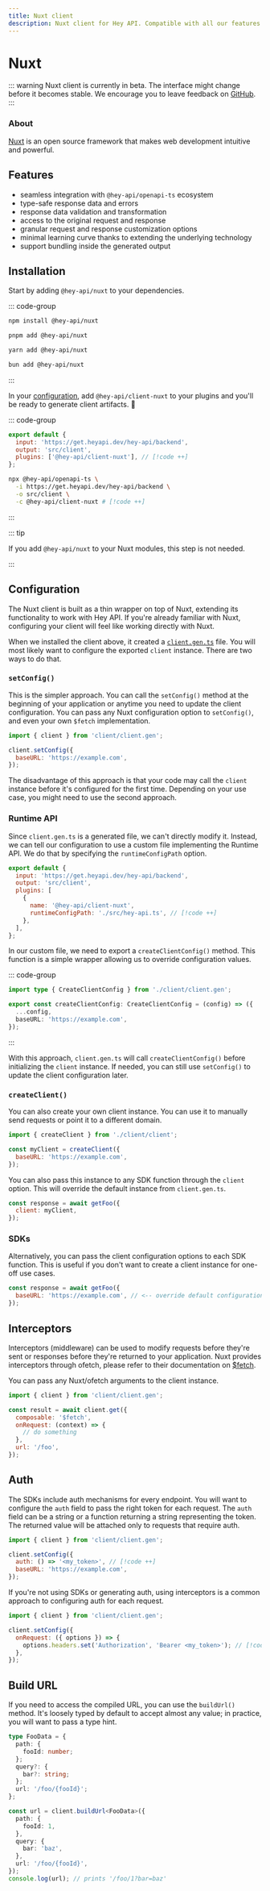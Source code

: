 ```yaml
---
title: Nuxt client
description: Nuxt client for Hey API. Compatible with all our features.
---
```


# Nuxt

::: warning
Nuxt client is currently in beta. The interface might change before it becomes stable. We encourage you to leave feedback on [GitHub](https://github.com/hey-api/openapi-ts/issues).
:::

### About

[Nuxt](https://nuxt.com) is an open source framework that makes web development intuitive and powerful.

<!-- <button class="buttonLink" @click="(event) => embedProject('hey-api-client-fetch-example')(event)">
Launch demo
</button> -->

## Features

- seamless integration with `@hey-api/openapi-ts` ecosystem
- type-safe response data and errors
- response data validation and transformation
- access to the original request and response
- granular request and response customization options
- minimal learning curve thanks to extending the underlying technology
- support bundling inside the generated output

## Installation

Start by adding `@hey-api/nuxt` to your dependencies.

::: code-group

```sh [npm]
npm install @hey-api/nuxt
```

```sh [pnpm]
pnpm add @hey-api/nuxt
```

```sh [yarn]
yarn add @hey-api/nuxt
```

```sh [bun]
bun add @hey-api/nuxt
```

:::

In your [configuration](/openapi-ts/get-started), add `@hey-api/client-nuxt` to your plugins and you'll be ready to generate client artifacts. :tada:

::: code-group

```js [config]
export default {
  input: 'https://get.heyapi.dev/hey-api/backend',
  output: 'src/client',
  plugins: ['@hey-api/client-nuxt'], // [!code ++]
};
```

```sh [cli]
npx @hey-api/openapi-ts \
  -i https://get.heyapi.dev/hey-api/backend \
  -o src/client \
  -c @hey-api/client-nuxt # [!code ++]
```

:::

::: tip

If you add `@hey-api/nuxt` to your Nuxt modules, this step is not needed.

:::

## Configuration

The Nuxt client is built as a thin wrapper on top of Nuxt, extending its functionality to work with Hey API. If you're already familiar with Nuxt, configuring your client will feel like working directly with Nuxt.

When we installed the client above, it created a [`client.gen.ts`](/openapi-ts/output#client) file. You will most likely want to configure the exported `client` instance. There are two ways to do that.

### `setConfig()`

This is the simpler approach. You can call the `setConfig()` method at the beginning of your application or anytime you need to update the client configuration. You can pass any Nuxt configuration option to `setConfig()`, and even your own `$fetch` implementation.

```js
import { client } from 'client/client.gen';

client.setConfig({
  baseURL: 'https://example.com',
});
```

The disadvantage of this approach is that your code may call the `client` instance before it's configured for the first time. Depending on your use case, you might need to use the second approach.

### Runtime API

Since `client.gen.ts` is a generated file, we can't directly modify it. Instead, we can tell our configuration to use a custom file implementing the Runtime API. We do that by specifying the `runtimeConfigPath` option.

```js
export default {
  input: 'https://get.heyapi.dev/hey-api/backend',
  output: 'src/client',
  plugins: [
    {
      name: '@hey-api/client-nuxt',
      runtimeConfigPath: './src/hey-api.ts', // [!code ++]
    },
  ],
};
```

In our custom file, we need to export a `createClientConfig()` method. This function is a simple wrapper allowing us to override configuration values.

::: code-group

```ts [hey-api.ts]
import type { CreateClientConfig } from './client/client.gen';

export const createClientConfig: CreateClientConfig = (config) => ({
  ...config,
  baseURL: 'https://example.com',
});
```

:::

With this approach, `client.gen.ts` will call `createClientConfig()` before initializing the `client` instance. If needed, you can still use `setConfig()` to update the client configuration later.

### `createClient()`

You can also create your own client instance. You can use it to manually send requests or point it to a different domain.

```js
import { createClient } from './client/client';

const myClient = createClient({
  baseURL: 'https://example.com',
});
```

You can also pass this instance to any SDK function through the `client` option. This will override the default instance from `client.gen.ts`.

```js
const response = await getFoo({
  client: myClient,
});
```

### SDKs

Alternatively, you can pass the client configuration options to each SDK function. This is useful if you don't want to create a client instance for one-off use cases.

```js
const response = await getFoo({
  baseURL: 'https://example.com', // <-- override default configuration
});
```

## Interceptors

Interceptors (middleware) can be used to modify requests before they're sent or responses before they're returned to your application. Nuxt provides interceptors through ofetch, please refer to their documentation on [$fetch](https://nuxt.com/docs/api/utils/dollarfetch).

You can pass any Nuxt/ofetch arguments to the client instance.

```js
import { client } from 'client/client.gen';

const result = await client.get({
  composable: '$fetch',
  onRequest: (context) => {
    // do something
  },
  url: '/foo',
});
```

## Auth

The SDKs include auth mechanisms for every endpoint. You will want to configure the `auth` field to pass the right token for each request. The `auth` field can be a string or a function returning a string representing the token. The returned value will be attached only to requests that require auth.

```js
import { client } from 'client/client.gen';

client.setConfig({
  auth: () => '<my_token>', // [!code ++]
  baseURL: 'https://example.com',
});
```

If you're not using SDKs or generating auth, using interceptors is a common approach to configuring auth for each request.

```js
import { client } from 'client/client.gen';

client.setConfig({
  onRequest: ({ options }) => {
    options.headers.set('Authorization', 'Bearer <my_token>'); // [!code ++]
  },
});
```

## Build URL

If you need to access the compiled URL, you can use the `buildUrl()` method. It's loosely typed by default to accept almost any value; in practice, you will want to pass a type hint.

```ts
type FooData = {
  path: {
    fooId: number;
  };
  query?: {
    bar?: string;
  };
  url: '/foo/{fooId}';
};

const url = client.buildUrl<FooData>({
  path: {
    fooId: 1,
  },
  query: {
    bar: 'baz',
  },
  url: '/foo/{fooId}',
});
console.log(url); // prints '/foo/1?bar=baz'
```

<!--@include: ../../examples.md-->
<!--@include: ../../sponsors.md-->
